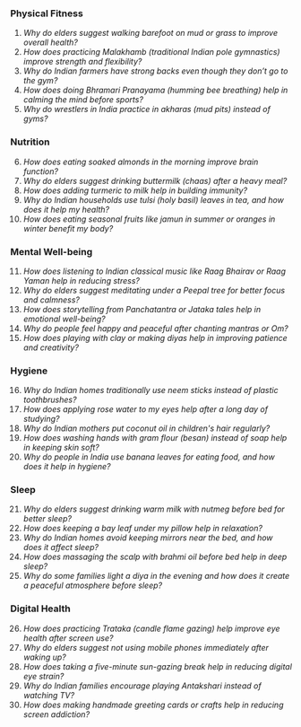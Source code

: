 ### **Physical Fitness**  
1. *Why do elders suggest walking barefoot on mud or grass to improve overall health?*  
2. *How does practicing Malakhamb (traditional Indian pole gymnastics) improve strength and flexibility?*  
3. *Why do Indian farmers have strong backs even though they don’t go to the gym?*  
4. *How does doing Bhramari Pranayama (humming bee breathing) help in calming the mind before sports?*  
5. *Why do wrestlers in India practice in akharas (mud pits) instead of gyms?*  

### **Nutrition**  
6. *How does eating soaked almonds in the morning improve brain function?*  
7. *Why do elders suggest drinking buttermilk (chaas) after a heavy meal?*  
8. *How does adding turmeric to milk help in building immunity?*  
9. *Why do Indian households use tulsi (holy basil) leaves in tea, and how does it help my health?*  
10. *How does eating seasonal fruits like jamun in summer or oranges in winter benefit my body?*  

### **Mental Well-being**  
11. *How does listening to Indian classical music like Raag Bhairav or Raag Yaman help in reducing stress?*  
12. *Why do elders suggest meditating under a Peepal tree for better focus and calmness?*  
13. *How does storytelling from Panchatantra or Jataka tales help in emotional well-being?*  
14. *Why do people feel happy and peaceful after chanting mantras or Om?*  
15. *How does playing with clay or making diyas help in improving patience and creativity?*  

### **Hygiene**  
16. *Why do Indian homes traditionally use neem sticks instead of plastic toothbrushes?*  
17. *How does applying rose water to my eyes help after a long day of studying?*  
18. *Why do Indian mothers put coconut oil in children's hair regularly?*  
19. *How does washing hands with gram flour (besan) instead of soap help in keeping skin soft?*  
20. *Why do people in India use banana leaves for eating food, and how does it help in hygiene?*  

### **Sleep**  
21. *Why do elders suggest drinking warm milk with nutmeg before bed for better sleep?*  
22. *How does keeping a bay leaf under my pillow help in relaxation?*  
23. *Why do Indian homes avoid keeping mirrors near the bed, and how does it affect sleep?*  
24. *How does massaging the scalp with brahmi oil before bed help in deep sleep?*  
25. *Why do some families light a diya in the evening and how does it create a peaceful atmosphere before sleep?*  

### **Digital Health**  
26. *How does practicing Trataka (candle flame gazing) help improve eye health after screen use?*  
27. *Why do elders suggest not using mobile phones immediately after waking up?*  
28. *How does taking a five-minute sun-gazing break help in reducing digital eye strain?*  
29. *Why do Indian families encourage playing Antakshari instead of watching TV?*  
30. *How does making handmade greeting cards or crafts help in reducing screen addiction?*
